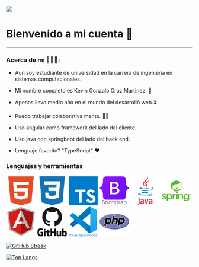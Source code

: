 <div id="header" aling="center">
    <img src="https://media.giphy.com/media/QuIxFwQo0RMT1tASlV/giphy.gif" width="200"/>
    <h1>Bienvenido a mi cuenta 👋 </h1>
</div>

---
### Acerca de mí 🧑🏽‍💻:
- Aun soy estudiante de universidad en la carrera de ingenieria en sistemas computacionales. 

- Mi nombre completo es Kevin Gonzalo Cruz Martinez. 👔

- Apenas llevo medio año en el mundo del desarrolló web.⏳

- Puedo trabajar colaborativa mente. 🤝🏾

- Uso angular como framework del lado del cliente. 

- Uso java con springboot del lado del back end.

- Lenguaje favorito? "TypeScript" ❤️


<div id="Lista_de_lenguajes" aling="left">
    <h3>Lenguajes y herramientas</h3>
    <div>
        <img src="https://github.com/devicons/devicon/blob/master/icons/html5/html5-plain.svg" title="HTML5" alt="HTML5" width="80" height="80">
        <img src="https://github.com/devicons/devicon/blob/master/icons/css3/css3-plain.svg" title="CSS" alt="CSS" width="80" height="80">
        <img src="https://github.com/devicons/devicon/blob/master/icons/typescript/typescript-plain.svg" title="TYPESCRIPT" alt="TYPESCRIPT" width="80" height="80">
        <img src="https://github.com/devicons/devicon/blob/master/icons/bootstrap/bootstrap-original-wordmark.svg" title="BOOTSTRAP" alt="BOOTSTRAP" width="80" height="80">
        <img src="https://github.com/devicons/devicon/blob/master/icons/java/java-original-wordmark.svg" title="JAVA" alt="JAVA" width="80" height="80">
        <img src="https://github.com/devicons/devicon/blob/master/icons/spring/spring-original-wordmark.svg" title="SPRING" alt="SPRING" width="80" height="80">
        <img src="https://github.com/devicons/devicon/blob/master/icons/angularjs/angularjs-original.svg" title="ANGULAR" alt="ANGULAR" width="80" height="80">
        <img src="https://github.com/devicons/devicon/blob/master/icons/github/github-original-wordmark.svg" title="GITHUB" alt="GITHUB" width="80" height="80">
        <img src="https://github.com/devicons/devicon/blob/master/icons/vscode/vscode-original-wordmark.svg" title="vsc" alt="vsc" width="80" height="80">
        <img src="https://github.com/devicons/devicon/blob/master/icons/php/php-original.svg" title="vsc" alt="vsc" width="80" height="80">
    </div>
</div>

[![GitHub Streak](http://github-readme-streak-stats.herokuapp.com?user=Kevin%20Gonzalo&theme=radical&date_format=j%20M%5B%20Y%5D&mode=weekly)](https://git.io/streak-stats)

[![Top Langs](https://github-readme-stats.vercel.app/api/top-langs/?username=kevin0910)](https://github.com/anuraghazra/github-readme-stats)
